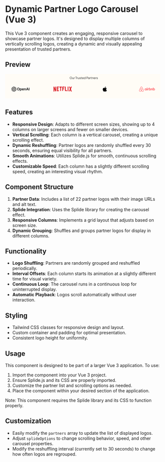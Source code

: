 # Dynamic Partner Logo Carousel (Vue 3)

This Vue 3 component creates an engaging, responsive carousel to showcase partner logos. It's designed to display multiple columns of vertically scrolling logos, creating a dynamic and visually appealing presentation of trusted partners.

## Preview

![Sample Preview](https://github.com/AroshaRavishan/Vertical-logo-slider-Vue3/blob/main/sample%20preview.png?raw=true)


## Features

- **Responsive Design**: Adapts to different screen sizes, showing up to 4 columns on larger screens and fewer on smaller devices.
- **Vertical Scrolling**: Each column is a vertical carousel, creating a unique scrolling effect.
- **Dynamic Reshuffling**: Partner logos are randomly shuffled every 30 seconds, ensuring equal visibility for all partners.
- **Smooth Animations**: Utilizes Splide.js for smooth, continuous scrolling effects.
- **Customizable Speed**: Each column has a slightly different scrolling speed, creating an interesting visual rhythm.

## Component Structure

1. **Partner Data**: Includes a list of 22 partner logos with their image URLs and alt text.
2. **Splide Integration**: Uses the Splide library for creating the carousel effect.
3. **Responsive Columns**: Implements a grid layout that adjusts based on screen size.
4. **Dynamic Grouping**: Shuffles and groups partner logos for display in different columns.

## Functionality

- **Logo Shuffling**: Partners are randomly grouped and reshuffled periodically.
- **Interval Offsets**: Each column starts its animation at a slightly different time for visual variety.
- **Continuous Loop**: The carousel runs in a continuous loop for uninterrupted display.
- **Automatic Playback**: Logos scroll automatically without user interaction.

## Styling

- Tailwind CSS classes for responsive design and layout.
- Custom container and padding for optimal presentation.
- Consistent logo height for uniformity.

## Usage

This component is designed to be part of a larger Vue 3 application. To use:

1. Import the component into your Vue 3 project.
2. Ensure Splide.js and its CSS are properly imported.
3. Customize the partner list and scrolling options as needed.
4. Place the component within your desired section of the application.

Note: This component requires the Splide library and its CSS to function properly.

## Customization

- Easily modify the `partners` array to update the list of displayed logos.
- Adjust `splideOptions` to change scrolling behavior, speed, and other carousel properties.
- Modify the reshuffling interval (currently set to 30 seconds) to change how often logos are regrouped.
